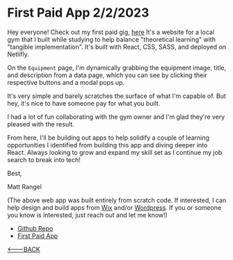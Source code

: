 # First Paid App 2/2/2023

Hey everyone! Check out my first paid gig, [here](https://centralcoastbarbell.com/)
It's a website for a local gym that I built while studying to help balance "theoretical learning" with "tangible implementation". It's built with React, CSS, SASS, and deployed on Netlifly.

On the `Equipment` page, I'm dynamically grabbing the equipment image, title, and description from a data page, which you can see by clicking their respective buttons and a modal pops up.

It's very simple and barely scratches the surface of what I'm capable of. But hey, it's nice to have someone pay for what you built.

I had a lot of fun collaborating with the gym owner and I'm glad they're very pleased with the result.

From here, I'll be building out apps to help solidify a couple of learning opportunities I identified from building this app and diving deeper into React. Always looking to grow and expand my skill set as I continue my job search to break into tech!

Best,

Matt Rangel

(The above web app was built entirely from scratch code. If interested, I can help design and build apps from [Wix](https://www.wix.com/app-builder) and/or [Wordpress](https://wordpress.com/). If you or someone you know is interested, just reach out and let me know!)

- [Github Repo](https://github.com/rangelMatt)
- [First Paid App](https://rangelmatt.github.io/reading-notes/newsLetter/firstPaidApp.html)

[<---BACK](README.md)